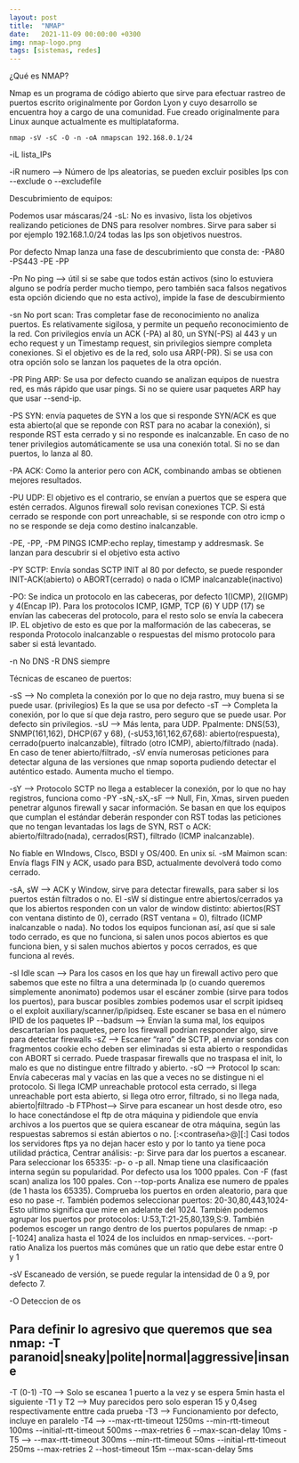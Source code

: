 ```yaml
---
layout: post
title:  "NMAP"
date:   2021-11-09 00:00:00 +0300
img: nmap-logo.png
tags: [sistemas, redes]
---
```

¿Qué es NMAP?

Nmap es un programa de código abierto que sirve para efectuar rastreo de puertos escrito originalmente por Gordon Lyon y cuyo desarrollo se encuentra hoy a cargo de una comunidad. Fue creado originalmente para Linux aunque actualmente es multiplataforma.

```code
nmap -sV -sC -O -n -oA nmapscan 192.168.0.1/24
```
-iL lista_IPs

-iR numero --> Número de Ips aleatorias, se pueden excluir posibles Ips con --exclude <Ips> o --excludefile <fichero>

Descubrimiento de equipos:

Podemos usar máscaras/24
-sL: No es invasivo, lista los objetivos realizando peticiones de DNS para resolver nombres. Sirve para saber si por ejemplo 192.168.1.0/24 todas las Ips son objetivos nuestros.
    
Por defecto Nmap lanza una fase de descubrimiento que consta de: -PA80 -PS443 -PE -PP
   
-Pn No ping --> útil si se sabe que todos están activos (sino lo estuviera alguno se podría perder mucho tiempo, pero también saca falsos negativos esta opción diciendo que no esta activo), impide la fase de descubirmiento
    
-sn No port scan: Tras completar fase de reconocimiento no analiza puertos. Es relativamente sigilosa, y permite un pequeño reconocimiento de la red. Con privilegios envía un ACK (-PA) al 80, un SYN(-PS) al 443 y un echo request y un Timestamp request, sin privilegios siempre completa conexiones. Si el objetivo es de la red, solo usa ARP(-PR). Si se usa con otra opción solo se lanzan los paquetes de la otra opción.
    
-PR Ping ARP: Se usa por defecto cuando se analizan equipos de nuestra red, es más rápido que usar pings. Si no se quiere usar paquetes ARP hay que usar --send-ip.
    
-PS<puertos> SYN: envía paquetes de SYN a los que si responde SYN/ACK es que esta abierto(al que se reponde con RST para no acabar la conexión), si responde RST esta cerrado y si no responde es inalcanzable. En caso de no tener privilegios automáticamente se usa una conexión total. Si no se dan puertos, lo lanza al 80.

-PA<puertos> ACK: Como la anterior pero con ACK, combinando ambas se obtienen mejores resultados.

-PU<puertos> UDP: El objetivo es el contrario, se envían a puertos que se espera que estén cerrados. Algunos firewall solo revisan conexiones TCP. Si está cerrado se responde con port unreachable, si se responde con otro icmp o no se responde se deja como destino inalcanzable.

-PE, -PP, -PM PINGS ICMP:echo replay, timestamp y addresmask. Se lanzan para descubrir si el objetivo esta activo

-PY<puertos> SCTP: Envía sondas SCTP INIT al 80 por defecto, se puede responder INIT-ACK(abierto) o ABORT(cerrado) o nada o ICMP inalcanzable(inactivo)

-PO<protocolos>: Se indica un protocolo en las cabeceras, por defecto 1(ICMP), 2(IGMP) y 4(Encap IP). Para los protocolos ICMP, IGMP, TCP (6) Y UDP (17) se envían las cabeceras del protocolo, para el resto solo se envía la cabecera IP. EL objetivo de esto es que por la malformación de las cabeceras, se responda Protocolo inalcanzable o respuestas del mismo protocolo para saber si está levantado.

-n No DNS
-R DNS siempre

Técnicas de escaneo de puertos:

-sS --> No completa la conexión por lo que no deja rastro, muy buena si se puede usar. (privilegios) Es la que se usa por defecto
-sT --> Completa la conexión, por lo que sí que deja rastro, pero seguro que se puede usar. Por defecto sin privilegios.
-sU --> Más lenta, para UDP. Ppalmente: DNS(53), SNMP(161,162), DHCP(67 y 68), (-sU53,161,162,67,68): abierto(respuesta), cerrado(puerto inalcanzable), filtrado (otro ICMP), abierto/filtrado (nada). En caso de tener abierto/filtrado, -sV envía numerosas peticiones para detectar alguna de las versiones que nmap soporta pudiendo detectar el auténtico estado. Aumenta mucho el tiempo.

-sY --> Protocolo SCTP no llega a establecer la conexión, por lo que no hay registros, funciona como -PY
-sN,-sX,-sF --> Null, Fin, Xmas, sirven pueden penetrar algunos firewall y sacar información. Se basan en que los equipos que cumplan el estándar deberán responder con RST todas las peticiones que no tengan levantadas los lags de SYN, RST o ACK: abierto/filtrado(nada), cerrados(RST), filtrado (ICMP inalcanzable). 
    
No fiable en WIndows, CIsco, BSDI y OS/400. En unix sí.
-sM Maimon scan: Envía flags FIN y ACK, usado para BSD, actualmente devolverá todo como cerrado.

-sA, sW --> ACK y Window, sirve para detectar firewalls, para saber si los puertos están filtrados o no. El -sW sí distingue entre abiertos/cerrados ya que los abiertos responden con un valor de window distinto: abiertos(RST con ventana distinto de 0), cerrado (RST ventana = 0), filtrado (ICMP inalcanzable o nada). No todos los equipos funcionan así, así que si sale todo cerrado, es que no funciona, si salen unos pocos abiertos es que funciona bien, y si salen muchos abiertos y pocos cerrados, es que funciona al revés.

-sI Idle scan --> Para los casos en los que hay un firewall activo pero que sabemos que este no filtra a una determinada Ip (o cuando queremos simplemente anonimato) podemos usar el escáner zombie (sirve para todos los puertos), para buscar posibles zombies podemos usar el scrpit ipidseq o el exploit auxiliary/scanner/ip/ipidseq. Este escaner se basa en el número IPID de los paquetes IP
--badsum --> Envían la suma mal, los equipos descartarían los paquetes, pero los firewall podrían responder algo, sirve para detectar firewalls
-sZ --> Escaner “raro” de SCTP, al enviar sondas con fragmentos cookie echo deben ser eliminadas si esta abierto o respondidas con ABORT si cerrado. Puede traspasar firewalls que no traspasa el init, lo malo es que no distingue entre filtrado y abierto.
-sO --> Protocol Ip scan: Envía cabeceras mal y vacías en las que a veces no se distingue ni el protocolo. Si llega ICMP unreachable protocol esta cerrado, si llega unreachable port esta abierto, si llega otro error, filtrado, si no llega nada, abierto|filtrado
-b<servidor> FTPhost--> Sirve para escanear un host desde otro, eso lo hace conectándose el ftp de otra máquina y pidiendole que envía archivos a los puertos que se quiera escanear de otra máquina, según las respuestas sabremos si están abiertos o no. [<usuario>:<contraseña>@]<servidor>[:<puerto>] Casi todos los servidores ftps ya no dejan hacer esto y por lo tanto ya tiene poca utilidad práctica,
Centrar análisis:
-p: Sirve para dar los puertos a escanear. Para seleccionar los 65335: -p- o -p all. Nmap tiene una clasificaación interna según su popularidad. Por defecto usa los 1000 ppales. Con -F (fast scan) analiza los 100 ppales. Con --top-ports <numero> Analiza ese numero de ppales (de 1 hasta los 65335). Comprueba los puertos en orden aleatorio, para que eso no pase -r. También podemos seleccionar puertos: 20-30,80,443,1024- Esto ultimo significa que mire en adelante del 1024. También podemos agrupar los puertos por protocolos: U:53,T:21-25,80,139,S:9. También podemos escoger un rango dentro de los puertos populares de nmap: -p [-1024] analiza hasta el 1024 de los incluidos en nmap-services. --port-ratio <ratio> Analiza los puertos más comúnes que un ratio que debe estar entre 0 y 1

-sV Escaneado de versión, se puede regular la intensidad de 0 a 9, por defecto 7.

-O Deteccion de os

## Para definir lo agresivo que queremos que sea nmap: -T paranoid|sneaky|polite|normal|aggressive|insane
-T (0-1)
-T0 --> Solo se escanea 1 puerto a la vez y se espera 5min hasta el siguiente
-T1 y T2 --> Muy parecidos pero solo esperan 15 y 0,4seg respectivamente enttre cada prueba
-T3 --> Funcionamiento por defecto, incluye en paralelo
-T4 --> --max-rtt-timeout 1250ms --min-rtt-timeout 100ms --initial-rtt-timeout 500ms --max-retries 6 --max-scan-delay 10ms
-T5 --> --max-rtt-timeout 300ms --min-rtt-timeout 50ms --initial-rtt-timeout 250ms --max-retries 2 --host-timeout 15m --max-scan-delay 5ms
